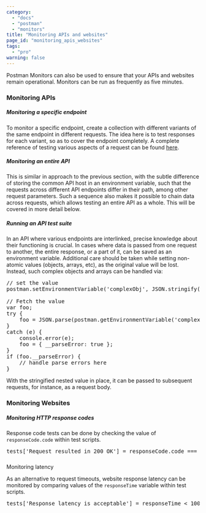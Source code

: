 ```yaml
---
category: 
  - "docs"
  - "postman"
  - "monitors"
title: "Monitoring APIs and websites"
page_id: "monitoring_apis_websites"
tags: 
  - "pro"
warning: false
---
```



Postman Monitors can also be used to ensure that your APIs and websites remain operational. Monitors can be run as frequently as five minutes.

### Monitoring APIs

##### Monitoring a specific endpoint

To monitor a specific endpoint, create a collection with different variants of the same endpoint in different requests. The idea here is to test responses for each variant, so as to cover the endpoint completely. A complete reference of testing various aspects of a request can be found [here](https://www.getpostman.com/docs/Test+scripts).

##### Monitoring an entire API

This is similar in approach to the previous section, with the subtle difference of storing the common API host in an environment variable, such that the requests across different API endpoints differ in their path, among other request parameters. Such a sequence also makes it possible to chain data across requests, which allows testing an entire API as a whole. This will be covered in more detail below.

##### Running an API test suite

In an API where various endpoints are interlinked, precise knowledge about their functioning is crucial. In cases where data is passed from one request to another, the entire response, or a part of it, can be saved as an environment variable. Additional care should be taken while setting non-atomic values (objects, arrays, etc), as the original value will be lost. Instead, such complex objects and arrays can be handled via:

<div>

<div>

<pre>// set the value 
postman.setEnvironmentVariable('complexObj', JSON.stringify(myComplexObjOrArray, null, 2));

// Fetch the value 
var foo; 
try { 
	foo = JSON.parse(postman.getEnvironmentVariable('complexObj')); 
} 
catch (e) { 
	console.error(e); 
	foo = { __parseError: true }; 
} 
if (foo.__parseError) { 
	// handle parse errors here
}</pre>

</div>

</div>

With the stringified nested value in place, it can be passed to subsequent requests, for instance, as a request body.

### Monitoring Websites

##### Monitoring HTTP response codes

Response code tests can be done by checking the value of `responseCode.code` within test scripts. 

<div>

<div>

<pre>tests['Request resulted in 200 OK'] = responseCode.code === 200;</pre>

</div>

</div>

#####   
Monitoring latency

As an alternative to request timeouts, website response latency can be monitored by comparing values of the `responseTime` variable within test scripts.

<div>

<div>

<pre>tests['Response latency is acceptable'] = responseTime < 1000; // responseTime is in milliseconds</pre>

</div>

</div>

</div>
